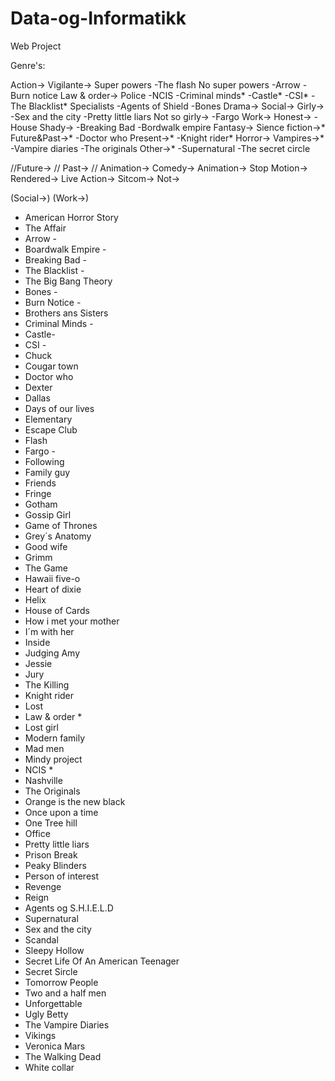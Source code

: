 Data-og-Informatikk
===================

Web Project

Genre's:

Action->
  Vigilante->
    Super powers
      -The flash
    No super powers
      -Arrow
      -Burn notice
  Law & order->
    Police
      -NCIS
      -Criminal minds*
      -Castle*
      -CSI*
      -The Blacklist*
    Specialists
      -Agents of Shield
      -Bones
Drama->
  Social->
    Girly->
      -Sex and the city
      -Pretty little liars
    Not so girly->
      -Fargo
  Work->
    Honest->
      -House
    Shady->
      -Breaking Bad
      -Bordwalk empire
Fantasy->
  Sience fiction->*
    Future&Past->*
      -Doctor who
    Present->*
      -Knight rider*
  Horror->
    Vampires->*
      -Vampire diaries
      -The originals
    Other->*
      -Supernatural
      -The secret circle
    
  //Future->
  // Past->
  // Animation->
Comedy->
  Animation->
    Stop Motion->
    Rendered->
  Live Action->
    Sitcom->
    Not->
  
  (Social->)
  (Work->)
  
  
- American Horror Story       
- The Affair    
- Arrow           -
- Boardwalk Empire     -
- Breaking Bad        -
- The Blacklist       -
- The Big Bang Theory 
- Bones           -
- Burn Notice    -
- Brothers ans Sisters   
- Criminal Minds    -
- Castle-
- CSI   -
- Chuck    
- Cougar town   
- Doctor who   
- Dexter   
- Dallas    
- Days of our lives  
- Elementary  
- Escape Club  
- Flash           
- Fargo   -
- Following   
- Family guy    
- Friends 
- Fringe   
- Gotham   
- Gossip Girl    
- Game of Thrones   
- Grey´s Anatomy  
- Good wife   
- Grimm   
- The Game  
- Hawaii five-o   
- Heart of dixie   
- Helix    
- House of Cards        
- How i met your mother 
- I´m with her  
- Inside   
- Judging Amy   
- Jessie   
- Jury    
- The Killing  
- Knight rider  
- Lost        
- Law & order *
- Lost girl  
- Modern family
- Mad men 
- Mindy project
- NCIS           * 
- Nashville 
- The Originals 
- Orange is the new black 
- Once upon a time       
- One Tree hill         
- Office     
- Pretty little liars    
- Prison Break            
- Peaky Blinders   
- Person of interest
- Revenge  
- Reign    
- Agents og S.H.I.E.L.D   
- Supernatural          
- Sex and the city     
- Scandal               
- Sleepy Hollow        
- Secret Life Of An American Teenager 
- Secret Sircle  
- Tomorrow People   
- Two and a half men  
- Unforgettable  
- Ugly Betty         
- The Vampire Diaries  
- Vikings              
- Veronica Mars       
- The Walking Dead      
- White collar         

